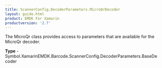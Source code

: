 ```yaml
---
title: ScannerConfig.DecoderParameters.MicroQrDecoder
layout: guide.html 
product: EMDK For Xamarin 
productversion: '2.7' 
---
```

The MicroQr class provides access to parameters that are available for the MicroQr decoder.

**Type** - Symbol.XamarinEMDK.Barcode.ScannerConfig.DecoderParameters.BaseDecoder



